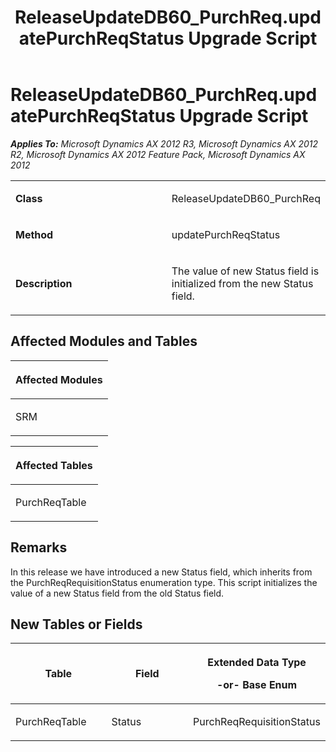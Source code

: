 ﻿---
title: ReleaseUpdateDB60_PurchReq.updatePurchReqStatus Upgrade Script
TOCTitle: ReleaseUpdateDB60_PurchReq.updatePurchReqStatus Upgrade Script
ms:assetid: ece0e47e-9b17-2989-53d2-a2c7e5b0c343
ms:mtpsurl: https://msdn.microsoft.com/en-us/library/JJ719927(v=AX.60)
ms:contentKeyID: 49711998
ms.date: 05/18/2015
mtps_version: v=AX.60
---

# ReleaseUpdateDB60\_PurchReq.updatePurchReqStatus Upgrade Script 


_**Applies To:** Microsoft Dynamics AX 2012 R3, Microsoft Dynamics AX 2012 R2, Microsoft Dynamics AX 2012 Feature Pack, Microsoft Dynamics AX 2012_

<table>
<colgroup>
<col style="width: 50%" />
<col style="width: 50%" />
</colgroup>
<tbody>
<tr class="odd">
<td><p><strong>Class</strong></p></td>
<td><p>ReleaseUpdateDB60_PurchReq</p></td>
</tr>
<tr class="even">
<td><p><strong>Method</strong></p></td>
<td><p>updatePurchReqStatus</p></td>
</tr>
<tr class="odd">
<td><p><strong>Description</strong></p></td>
<td><p>The value of new Status field is initialized from the new Status field.</p></td>
</tr>
</tbody>
</table>


## Affected Modules and Tables

<table>
<colgroup>
<col style="width: 100%" />
</colgroup>
<thead>
<tr class="header">
<th><p>Affected Modules</p></th>
</tr>
</thead>
<tbody>
<tr class="odd">
<td><p>SRM</p></td>
</tr>
</tbody>
</table>


<table>
<colgroup>
<col style="width: 100%" />
</colgroup>
<thead>
<tr class="header">
<th><p>Affected Tables</p></th>
</tr>
</thead>
<tbody>
<tr class="odd">
<td><p>PurchReqTable</p></td>
</tr>
</tbody>
</table>


## Remarks

In this release we have introduced a new Status field, which inherits from the PurchReqRequisitionStatus enumeration type. This script initializes the value of a new Status field from the old Status field.

## New Tables or Fields

<table>
<colgroup>
<col style="width: 33%" />
<col style="width: 33%" />
<col style="width: 33%" />
</colgroup>
<thead>
<tr class="header">
<th><p>Table</p></th>
<th><p>Field</p></th>
<th><p>Extended Data Type</p>
<p>-or- Base Enum</p></th>
</tr>
</thead>
<tbody>
<tr class="odd">
<td><p>PurchReqTable</p></td>
<td><p>Status</p></td>
<td><p>PurchReqRequisitionStatus</p></td>
</tr>
</tbody>
</table>

  


